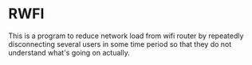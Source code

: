 # RWFI
This is a program to reduce network load from wifi router by repeatedly disconnecting several users in some time period so that they do not understand what's going on actually.
